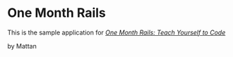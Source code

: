# One Month Rails

This is the sample application for
[*One Month Rails: Teach Yourself to Code*](http://onemonthrails.com)

by Mattan